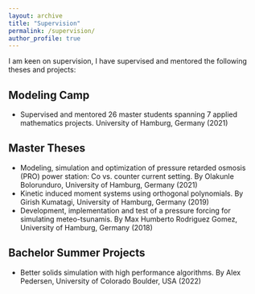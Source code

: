 ```yaml
---
layout: archive
title: "Supervision"
permalink: /supervision/
author_profile: true
---
```

I am keen on supervision, I have supervised and mentored the following theses and projects:
## Modeling Camp
* Supervised and mentored 26 master students spanning 7 applied mathematics projects. University of Hamburg, Germany (2021)
  
## Master Theses
* Modeling, simulation and optimization of pressure retarded osmosis (PRO) power station: Co vs. counter current setting. By Olakunle Bolorunduro, University of Hamburg, Germany (2021)
* Kinetic induced moment systems using orthogonal polynomials. By Girish Kumatagi, University of Hamburg, Germany (2019)
* Development, implementation and test of a pressure forcing for simulating meteo-tsunamis. By Max Humberto Rodriguez Gomez, University of Hamburg, Germany (2018)
  
## Bachelor Summer Projects
* Better solids simulation with high performance algorithms. By Alex Pedersen, University of Colorado Boulder, USA (2022)

